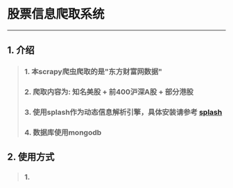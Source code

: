 # 股票信息爬取系统
---
## 1. 介绍

>### 1. 本scrapy爬虫爬取的是"东方财富网数据"   
>### 2. 爬取内容为: 知名美股 + 前400沪深A股 + 部分港股
>### 3. 使用splash作为动态信息解析引擎，具体安装请参考 [splash](https://splash.readthedocs.io/en/stable/#)
>### 4. 数据库使用mongodb

## 2. 使用方式
>### 1.  
